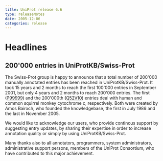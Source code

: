 ```yaml
---
title: UniProt release 6.6
type: releaseNotes
date: 2005-12-06
categories: release
---
```


# Headlines

## 200'000 entries in UniProtKB/Swiss-Prot

The Swiss-Prot group is happy to announce that a total number of 200'000 manually annotated entries has been reached in UniProtKB/Swiss-Prot. It took 15 years and 2 months to reach the first 100'000 entries in September 2001, but only 4 years and 2 months to reach 200'000 entries. The first ([P99999](https://www.uniprot.org/uniprotkb/P99999)) and the 200'000th ([Q52V10](https://www.uniprot.org/uniprotkb/Q52V10)) entries deal with human and common squirrel monkey cytochrome c, respectively. Both were created by Amos Bairoch, who founded the knowledgebase, the first in July 1986 and the last in November 2005.

We would like to acknowledge our users, who provide continous support by suggesting entry updates, by sharing their expertise in order to increase annotation quality or simply by using UniProtKB/Swiss-Prot.

Many thanks also to all annotators, programmers, system administrators, administrative support persons, members of the UniProt Consortium, who have contributed to this major achievement.
